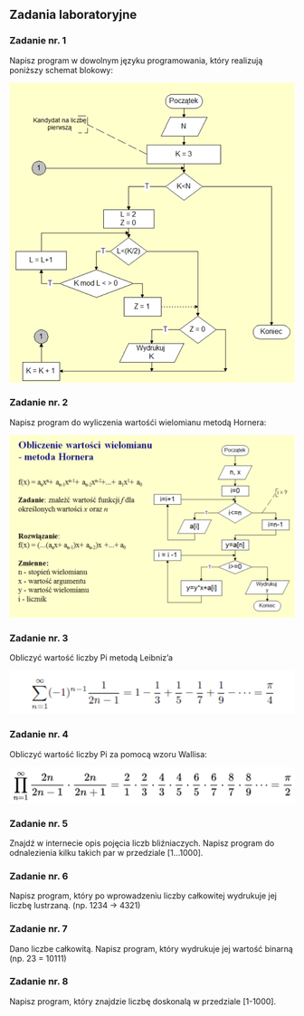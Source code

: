## Zadania laboratoryjne 

### Zadanie nr. 1

Napisz program w dowolnym języku programowania, który realizują poniższy schemat
blokowy:

![text](images/lab02-03.png)

### Zadanie nr. 2

Napisz program do wyliczenia wartośći wielomianu metodą Hornera:

![text](images/lab02-03.02.png)

### Zadanie nr. 3

Obliczyć wartość liczby Pi metodą Leibniz’a

![text](images/lab02-03.03.png)

### Zadanie nr. 4

Obliczyć wartość liczby Pi za pomocą wzoru Wallisa:

![text](images/lab02-03.04.png)

### Zadanie nr. 5

Znajdź w internecie opis pojęcia liczb bliźniaczych. Napisz program do odnalezienia kilku
takich par w przedziale [1…1000].

### Zadanie nr. 6

Napisz program, który po wprowadzeniu liczby całkowitej wydrukuje jej liczbę lustrzaną.
(np. 1234 -> 4321)

### Zadanie nr. 7

Dano liczbe całkowitą. Napisz program, który wydrukuje jej wartość binarną
(np. 23 = 10111)

### Zadanie nr. 8

Napisz program, który znajdzie liczbę doskonalą w przedziale [1-1000].